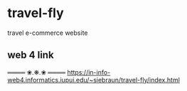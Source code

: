 # travel-fly
 travel e-commerce website




## web 4 link
 ════ ❀.❋.❀ ════
 https://in-info-web4.informatics.iupui.edu/~siebraun/travel-fly/index.html
